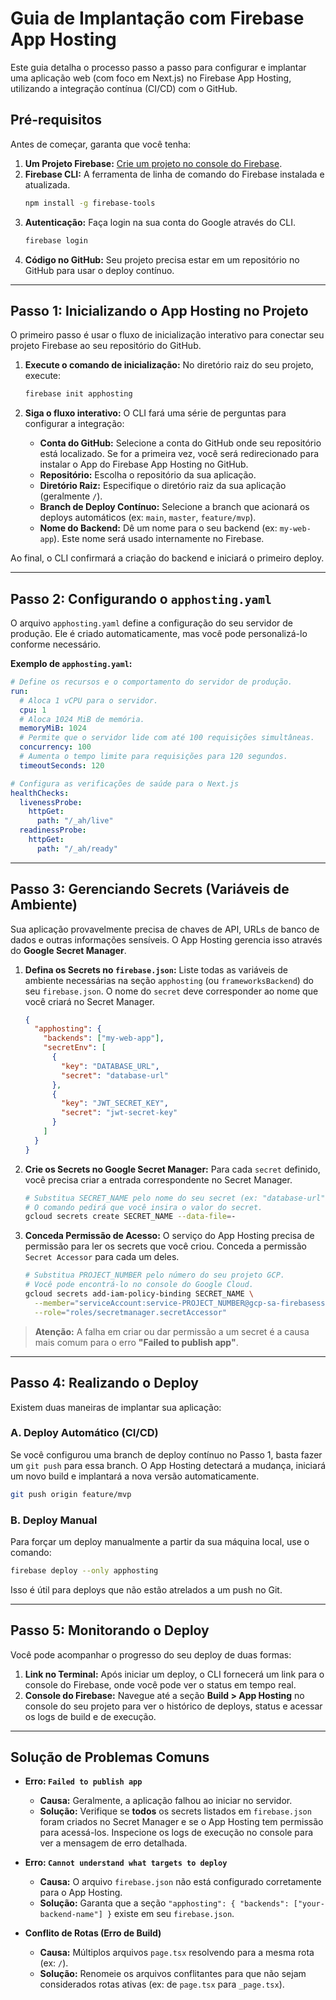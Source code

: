 # Guia de Implantação com Firebase App Hosting

Este guia detalha o processo passo a passo para configurar e implantar uma aplicação web (com foco em Next.js) no Firebase App Hosting, utilizando a integração contínua (CI/CD) com o GitHub.

## Pré-requisitos

Antes de começar, garanta que você tenha:

1.  **Um Projeto Firebase:** [Crie um projeto no console do Firebase](https://console.firebase.google.com/).
2.  **Firebase CLI:** A ferramenta de linha de comando do Firebase instalada e atualizada.
    ```bash
    npm install -g firebase-tools
    ```
3.  **Autenticação:** Faça login na sua conta do Google através do CLI.
    ```bash
    firebase login
    ```
4.  **Código no GitHub:** Seu projeto precisa estar em um repositório no GitHub para usar o deploy contínuo.

---

## Passo 1: Inicializando o App Hosting no Projeto

O primeiro passo é usar o fluxo de inicialização interativo para conectar seu projeto Firebase ao seu repositório do GitHub.

1.  **Execute o comando de inicialização:**
    No diretório raiz do seu projeto, execute:
    ```bash
    firebase init apphosting
    ```

2.  **Siga o fluxo interativo:**
    O CLI fará uma série de perguntas para configurar a integração:
    *   **Conta do GitHub:** Selecione a conta do GitHub onde seu repositório está localizado. Se for a primeira vez, você será redirecionado para instalar o App do Firebase App Hosting no GitHub.
    *   **Repositório:** Escolha o repositório da sua aplicação.
    *   **Diretório Raiz:** Especifique o diretório raiz da sua aplicação (geralmente `/`).
    *   **Branch de Deploy Contínuo:** Selecione a branch que acionará os deploys automáticos (ex: `main`, `master`, `feature/mvp`).
    *   **Nome do Backend:** Dê um nome para o seu backend (ex: `my-web-app`). Este nome será usado internamente no Firebase.

Ao final, o CLI confirmará a criação do backend e iniciará o primeiro deploy.

---

## Passo 2: Configurando o `apphosting.yaml`

O arquivo `apphosting.yaml` define a configuração do seu servidor de produção. Ele é criado automaticamente, mas você pode personalizá-lo conforme necessário.

**Exemplo de `apphosting.yaml`:**
```yaml
# Define os recursos e o comportamento do servidor de produção.
run:
  # Aloca 1 vCPU para o servidor.
  cpu: 1
  # Aloca 1024 MiB de memória.
  memoryMiB: 1024
  # Permite que o servidor lide com até 100 requisições simultâneas.
  concurrency: 100
  # Aumenta o tempo limite para requisições para 120 segundos.
  timeoutSeconds: 120

# Configura as verificações de saúde para o Next.js
healthChecks:
  livenessProbe:
    httpGet:
      path: "/_ah/live"
  readinessProbe:
    httpGet:
      path: "/_ah/ready"
```

---

## Passo 3: Gerenciando Secrets (Variáveis de Ambiente)

Sua aplicação provavelmente precisa de chaves de API, URLs de banco de dados e outras informações sensíveis. O App Hosting gerencia isso através do **Google Secret Manager**.

1.  **Defina os Secrets no `firebase.json`:**
    Liste todas as variáveis de ambiente necessárias na seção `apphosting` (ou `frameworksBackend`) do seu `firebase.json`. O nome do `secret` deve corresponder ao nome que você criará no Secret Manager.

    ```json
    {
      "apphosting": {
        "backends": ["my-web-app"],
        "secretEnv": [
          {
            "key": "DATABASE_URL",
            "secret": "database-url"
          },
          {
            "key": "JWT_SECRET_KEY",
            "secret": "jwt-secret-key"
          }
        ]
      }
    }
    ```

2.  **Crie os Secrets no Google Secret Manager:**
    Para cada `secret` definido, você precisa criar a entrada correspondente no Secret Manager.

    ```bash
    # Substitua SECRET_NAME pelo nome do seu secret (ex: "database-url")
    # O comando pedirá que você insira o valor do secret.
    gcloud secrets create SECRET_NAME --data-file=-
    ```

3.  **Conceda Permissão de Acesso:**
    O serviço do App Hosting precisa de permissão para ler os secrets que você criou. Conceda a permissão `Secret Accessor` para cada um deles.

    ```bash
    # Substitua PROJECT_NUMBER pelo número do seu projeto GCP.
    # Você pode encontrá-lo no console do Google Cloud.
    gcloud secrets add-iam-policy-binding SECRET_NAME \
      --member="serviceAccount:service-PROJECT_NUMBER@gcp-sa-firebasessp.iam.gserviceaccount.com" \
      --role="roles/secretmanager.secretAccessor"
    ```

> **Atenção:** A falha em criar ou dar permissão a um secret é a causa mais comum para o erro **"Failed to publish app"**.

---

## Passo 4: Realizando o Deploy

Existem duas maneiras de implantar sua aplicação:

### A. Deploy Automático (CI/CD)

Se você configurou uma branch de deploy contínuo no Passo 1, basta fazer um `git push` para essa branch. O App Hosting detectará a mudança, iniciará um novo build e implantará a nova versão automaticamente.

```bash
git push origin feature/mvp
```

### B. Deploy Manual

Para forçar um deploy manualmente a partir da sua máquina local, use o comando:
```bash
firebase deploy --only apphosting
```
Isso é útil para deploys que não estão atrelados a um push no Git.

---

## Passo 5: Monitorando o Deploy

Você pode acompanhar o progresso do seu deploy de duas formas:

1.  **Link no Terminal:** Após iniciar um deploy, o CLI fornecerá um link para o console do Firebase, onde você pode ver o status em tempo real.
2.  **Console do Firebase:** Navegue até a seção **Build > App Hosting** no console do seu projeto para ver o histórico de deploys, status e acessar os logs de build e de execução.

---

## Solução de Problemas Comuns

-   **Erro: `Failed to publish app`**
    -   **Causa:** Geralmente, a aplicação falhou ao iniciar no servidor.
    -   **Solução:** Verifique se **todos** os secrets listados em `firebase.json` foram criados no Secret Manager e se o App Hosting tem permissão para acessá-los. Inspecione os logs de execução no console para ver a mensagem de erro detalhada.

-   **Erro: `Cannot understand what targets to deploy`**
    -   **Causa:** O arquivo `firebase.json` não está configurado corretamente para o App Hosting.
    -   **Solução:** Garanta que a seção `"apphosting": { "backends": ["your-backend-name"] }` existe em seu `firebase.json`.

-   **Conflito de Rotas (Erro de Build)**
    -   **Causa:** Múltiplos arquivos `page.tsx` resolvendo para a mesma rota (ex: `/`).
    -   **Solução:** Renomeie os arquivos conflitantes para que não sejam considerados rotas ativas (ex: de `page.tsx` para `_page.tsx`).
